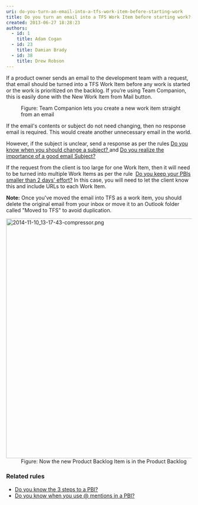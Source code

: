 ```yaml
---
uri: do-you-turn-an-email-into-a-tfs-work-item-before-starting-work
title: Do you turn an email into a TFS Work Item before starting work?
created: 2013-06-27 18:28:23
authors:
  - id: 1
    title: Adam Cogan
  - id: 23
    title: Damian Brady
  - id: 38
    title: Drew Robson
---
```





<span class='intro'> ​​If a product owner sends an email to the development team with a request, that email should be turned into a TFS Work Item before any work is started or the work is prioritized on the backlog.  If you’re using Team Companion, this is easily done with the New Work Item from Mail button.<br> </span>

<dl class="image"><dt> 
      <img src="/PublishingImages/email-to-tfs-1.jpg" alt="" /> 
   </dt><dd>Figure&#58; Team Companion lets you create a new work item straight from an email</dd></dl><p>If the email's contents or subject do not need changing, then no response email is required. This would create another unnecessary email in the world.<br></p><p>However, if the subject is unclear, send a response as per the rules&#160;<a href="/_layouts/15/FIXUPREDIRECT.ASPX?WebId=3dfc0e07-e23a-4cbb-aac2-e778b71166a2&amp;TermSetId=07da3ddf-0924-4cd2-a6d4-a4809ae20160&amp;TermId=5df965e4-26d3-410d-88a9-880dde8f4353">Do you know when you should change a subject? </a> and&#160;<a href="/_layouts/15/FIXUPREDIRECT.ASPX?WebId=3dfc0e07-e23a-4cbb-aac2-e778b71166a2&amp;TermSetId=07da3ddf-0924-4cd2-a6d4-a4809ae20160&amp;TermId=f4073e2a-b089-4a7f-8ee6-a7b1a48509e8">Do you realize the importance of a good email Subject?</a><br></p><p>If the request from the client is too large for one Work Item, then it will need to be turned into multiple Work Items as per the rule &#160;<a href="/_layouts/15/FIXUPREDIRECT.ASPX?WebId=3dfc0e07-e23a-4cbb-aac2-e778b71166a2&amp;TermSetId=07da3ddf-0924-4cd2-a6d4-a4809ae20160&amp;TermId=c0d01e55-619e-4f99-a480-6c9f0bfe9855">Do you keep your PBIs smaller than 2 days' effort?</a>&#160;In this case, you will need to let the client know this and include URLs to each Work Item.</p><p> 
   <strong>Note&#58;</strong> Once you've moved the email into TFS as a work item, you should delete the original email from your inbox or move it to an&#160;Outlook folder called &quot;Moved to TFS&quot; to avoid duplication. 
   <span style="line-height&#58;20px;"> </span></p><dl class="image"><dt> 
      <img src="/PublishingImages/2014-11-10_13-17-43-compressor.png" alt="2014-11-10_13-17-43-compressor.png" style="width&#58;650px;" /> 
   </dt><dd>Figure&#58; Now the new Product Backlog Item is in the Product Backlog​​<br></dd></dl><h3>​Related rules</h3><ul><li><a href="/_layouts/15/FIXUPREDIRECT.ASPX?WebId=3dfc0e07-e23a-4cbb-aac2-e778b71166a2&amp;TermSetId=07da3ddf-0924-4cd2-a6d4-a4809ae20160&amp;TermId=2c4dfc14-8084-4277-ae5e-7f5f692e4065">Do you know the 3 steps to a PBI?</a></li><li><a href="/_layouts/15/FIXUPREDIRECT.ASPX?WebId=3dfc0e07-e23a-4cbb-aac2-e778b71166a2&amp;TermSetId=07da3ddf-0924-4cd2-a6d4-a4809ae20160&amp;TermId=efd6c91e-7cc5-4473-a299-9104c8fd6e0d">Do you know when you use @ mentions in a PBI?</a><br></li></ul>


